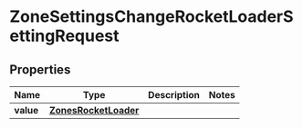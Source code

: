 

# ZoneSettingsChangeRocketLoaderSettingRequest


## Properties

| Name | Type | Description | Notes |
|------------ | ------------- | ------------- | -------------|
|**value** | [**ZonesRocketLoader**](ZonesRocketLoader.md) |  |  |



